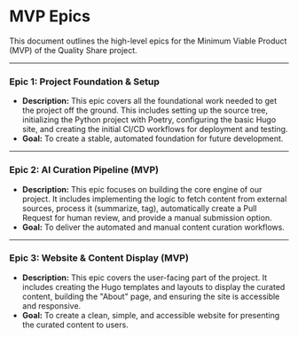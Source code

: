 # MVP Epics

This document outlines the high-level epics for the Minimum Viable Product (MVP) of the Quality Share project.

---

### Epic 1: Project Foundation & Setup

*   **Description:** This epic covers all the foundational work needed to get the project off the ground. This includes setting up the source tree, initializing the Python project with Poetry, configuring the basic Hugo site, and creating the initial CI/CD workflows for deployment and testing.
*   **Goal:** To create a stable, automated foundation for future development.

---

### Epic 2: AI Curation Pipeline (MVP)

*   **Description:** This epic focuses on building the core engine of our project. It includes implementing the logic to fetch content from external sources, process it (summarize, tag), automatically create a Pull Request for human review, and provide a manual submission option.
*   **Goal:** To deliver the automated and manual content curation workflows.

---

### Epic 3: Website & Content Display (MVP)

*   **Description:** This epic covers the user-facing part of the project. It includes creating the Hugo templates and layouts to display the curated content, building the "About" page, and ensuring the site is accessible and responsive.
*   **Goal:** To create a clean, simple, and accessible website for presenting the curated content to users.

